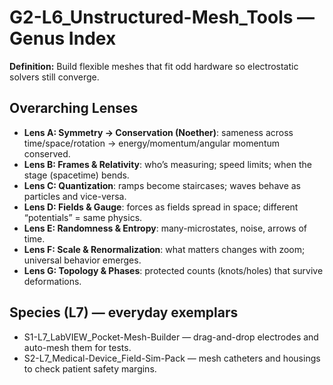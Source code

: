 # G2-L6_Unstructured-Mesh_Tools — Genus Index
**Definition:** Build flexible meshes that fit odd hardware so electrostatic solvers still converge.
## Overarching Lenses

- **Lens A: Symmetry -> Conservation (Noether)**: sameness across time/space/rotation → energy/momentum/angular momentum conserved.
- **Lens B: Frames & Relativity**: who’s measuring; speed limits; when the stage (spacetime) bends.
- **Lens C: Quantization**: ramps become staircases; waves behave as particles and vice-versa.
- **Lens D: Fields & Gauge**: forces as fields spread in space; different “potentials” = same physics.
- **Lens E: Randomness & Entropy**: many-microstates, noise, arrows of time.
- **Lens F: Scale & Renormalization**: what matters changes with zoom; universal behavior emerges.
- **Lens G: Topology & Phases**: protected counts (knots/holes) that survive deformations.

## Species (L7) — everyday exemplars
- S1-L7_LabVIEW_Pocket-Mesh-Builder — drag-and-drop electrodes and auto-mesh them for tests.
- S2-L7_Medical-Device_Field-Sim-Pack — mesh catheters and housings to check patient safety margins.
